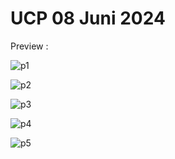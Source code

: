 <h1>UCP 08 Juni 2024</h1>

<p>Preview : </p>

![p1](https://github.com/giant-paw/UCP_105_C/assets/107108170/2068364c-ce14-4f6b-8ec2-55487bf2788c)

![p2](https://github.com/giant-paw/UCP_105_C/assets/107108170/80d58c09-8638-4eb0-a107-40ffdc2fafc3)

![p3](https://github.com/giant-paw/UCP_105_C/assets/107108170/368f1903-7bae-4454-9fcb-006f0015f294)

![p4](https://github.com/giant-paw/UCP_105_C/assets/107108170/e9b9b0bb-f38d-4a75-9f02-e55a0a013d1c)

![p5](https://github.com/giant-paw/UCP_105_C/assets/107108170/f50f6dba-d64b-41a3-ad91-1d1902b55661)
